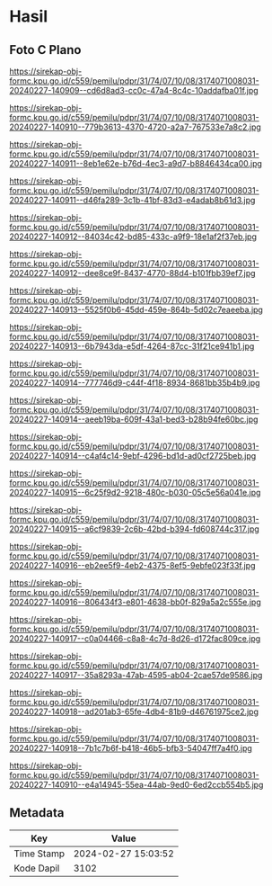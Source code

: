 # Hasil

## Foto C Plano

https://sirekap-obj-formc.kpu.go.id/c559/pemilu/pdpr/31/74/07/10/08/3174071008031-20240227-140909--cd6d8ad3-cc0c-47a4-8c4c-10addafba01f.jpg

https://sirekap-obj-formc.kpu.go.id/c559/pemilu/pdpr/31/74/07/10/08/3174071008031-20240227-140910--779b3613-4370-4720-a2a7-767533e7a8c2.jpg

https://sirekap-obj-formc.kpu.go.id/c559/pemilu/pdpr/31/74/07/10/08/3174071008031-20240227-140911--8eb1e62e-b76d-4ec3-a9d7-b8846434ca00.jpg

https://sirekap-obj-formc.kpu.go.id/c559/pemilu/pdpr/31/74/07/10/08/3174071008031-20240227-140911--d46fa289-3c1b-41bf-83d3-e4adab8b61d3.jpg

https://sirekap-obj-formc.kpu.go.id/c559/pemilu/pdpr/31/74/07/10/08/3174071008031-20240227-140912--84034c42-bd85-433c-a9f9-18e1af2f37eb.jpg

https://sirekap-obj-formc.kpu.go.id/c559/pemilu/pdpr/31/74/07/10/08/3174071008031-20240227-140912--dee8ce9f-8437-4770-88d4-b101fbb39ef7.jpg

https://sirekap-obj-formc.kpu.go.id/c559/pemilu/pdpr/31/74/07/10/08/3174071008031-20240227-140913--5525f0b6-45dd-459e-864b-5d02c7eaeeba.jpg

https://sirekap-obj-formc.kpu.go.id/c559/pemilu/pdpr/31/74/07/10/08/3174071008031-20240227-140913--6b7943da-e5df-4264-87cc-31f21ce941b1.jpg

https://sirekap-obj-formc.kpu.go.id/c559/pemilu/pdpr/31/74/07/10/08/3174071008031-20240227-140914--777746d9-c44f-4f18-8934-8681bb35b4b9.jpg

https://sirekap-obj-formc.kpu.go.id/c559/pemilu/pdpr/31/74/07/10/08/3174071008031-20240227-140914--aeeb19ba-609f-43a1-bed3-b28b94fe60bc.jpg

https://sirekap-obj-formc.kpu.go.id/c559/pemilu/pdpr/31/74/07/10/08/3174071008031-20240227-140914--c4af4c14-9ebf-4296-bd1d-ad0cf2725beb.jpg

https://sirekap-obj-formc.kpu.go.id/c559/pemilu/pdpr/31/74/07/10/08/3174071008031-20240227-140915--6c25f9d2-9218-480c-b030-05c5e56a041e.jpg

https://sirekap-obj-formc.kpu.go.id/c559/pemilu/pdpr/31/74/07/10/08/3174071008031-20240227-140915--a6cf9839-2c6b-42bd-b394-fd608744c317.jpg

https://sirekap-obj-formc.kpu.go.id/c559/pemilu/pdpr/31/74/07/10/08/3174071008031-20240227-140916--eb2ee5f9-4eb2-4375-8ef5-9ebfe023f33f.jpg

https://sirekap-obj-formc.kpu.go.id/c559/pemilu/pdpr/31/74/07/10/08/3174071008031-20240227-140916--806434f3-e801-4638-bb0f-829a5a2c555e.jpg

https://sirekap-obj-formc.kpu.go.id/c559/pemilu/pdpr/31/74/07/10/08/3174071008031-20240227-140917--c0a04466-c8a8-4c7d-8d26-d172fac809ce.jpg

https://sirekap-obj-formc.kpu.go.id/c559/pemilu/pdpr/31/74/07/10/08/3174071008031-20240227-140917--35a8293a-47ab-4595-ab04-2cae57de9586.jpg

https://sirekap-obj-formc.kpu.go.id/c559/pemilu/pdpr/31/74/07/10/08/3174071008031-20240227-140918--ad201ab3-65fe-4db4-81b9-d46761975ce2.jpg

https://sirekap-obj-formc.kpu.go.id/c559/pemilu/pdpr/31/74/07/10/08/3174071008031-20240227-140918--7b1c7b6f-b418-46b5-bfb3-54047ff7a4f0.jpg

https://sirekap-obj-formc.kpu.go.id/c559/pemilu/pdpr/31/74/07/10/08/3174071008031-20240227-140910--e4a14945-55ea-44ab-9ed0-6ed2ccb554b5.jpg


## Metadata

| Key        | Value               |
| ---------- | ------------------- |
| Time Stamp | 2024-02-27 15:03:52 |
| Kode Dapil | 3102                |



